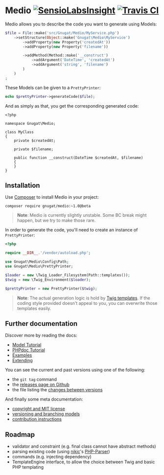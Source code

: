 # Medio [![SensioLabsInsight](https://insight.sensiolabs.com/projects/87bf291f-affa-4383-b281-c0dc5aa7d592/mini.png)](https://insight.sensiolabs.com/projects/87bf291f-affa-4383-b281-c0dc5aa7d592) [![Travis CI](https://travis-ci.org/gnugat/medio.png)](https://travis-ci.org/gnugat/medio)

Medio allows you to describe the code you want to generate using Models:

```php
$file = File::make('src/Gnugat/Medio/MyService.php')
    ->setStructure(Object::make('Gnugat\Medio\MyService')
        ->addProperty(new Property('createdAt'))
        ->addProperty(new Property('filename'))

        ->addMethod(Method::make('__construct')
            ->addArgument('DateTime', 'createdAt')
            ->addArgument('string', 'filename')
        )
    )
;
```

These Models can be given to a `PrettyPrinter`:

```php
echo $prettyPrinter->generateCode($file);
```

And as simply as that, you get the corresponding generated code:

```
<?php

namespace Gnugat\Medio;

class MyClass
{
    private $createdAt;

    private $filename;

    public function __construct(DateTime $createdAt, $filename)
    {
    }
}
```

## Installation

Use [Composer](https://getcomposer.org/download) to install Medio in your project:

    composer require gnugat/medio:~1.0@beta

> **Note**: Medio is currently slightly unstable. Some BC break might happen, but we try to make those rare.

In order to generate the code, you'll need to create an instance of `PrettyPrinter`:

```php
<?php

require __DIR__.'/vendor/autoload.php';

use Gnugat\Medio\Config\Path;
use Gnugat\Medio\PrettyPrinter;

$loader = new \Twig_Loader_Filesystem(Path::templates());
$twig = new \Twig_Environment($loader);

$prettyPrinter = new PrettyPrinter($twig);
```

> **Note**: The actual generation logic is hold by [Twig templates](http://twig.sensiolabs.org/).
> If the coding style provided doesn't appeal to you, you can overwrite those templates easily.

## Further documentation

Discover more by reading the docs:

* [Model Tutorial](doc/01-model-tutorial.md)
* [PHPdoc Tutorial](doc/02-phpdoc-tutorial.md)
* [Examples](doc/03-examples.md)
* [Extending](doc/04-extending.md)

You can see the current and past versions using one of the following:

* the `git tag` command
* the [releases page on Github](https://github.com/gnugat/medio/releases)
* the file listing the [changes between versions](CHANGELOG.md)

And finally some meta documentation:

* [copyright and MIT license](LICENSE)
* [versioning and branching models](VERSIONING.md)
* [contribution instructions](CONTRIBUTING.md)

## Roadmap

* validator and constraint (e.g. final class cannot have abstract methods)
* parsing existing code (using [nikic](http://nikic.github.io/aboutMe.html)'s [PHP-Parser](https://github.com/nikic/PHP-Parser))
* commands (e.g. injecting dependency)
* TemplateEngine interface, to allow the choice between Twig and basic PHP templating
